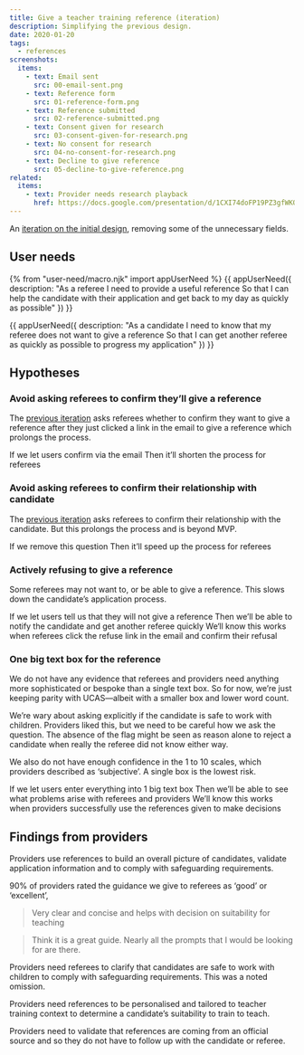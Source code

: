 ```yaml
---
title: Give a teacher training reference (iteration)
description: Simplifying the previous design.
date: 2020-01-20
tags:
  - references
screenshots:
  items:
    - text: Email sent
      src: 00-email-sent.png
    - text: Reference form
      src: 01-reference-form.png
    - text: Reference submitted
      src: 02-reference-submitted.png
    - text: Consent given for research
      src: 03-consent-given-for-research.png
    - text: No consent for research
      src: 04-no-consent-for-research.png
    - text: Decline to give reference
      src: 05-decline-to-give-reference.png
related:
  items:
    - text: Provider needs research playback
      href: https://docs.google.com/presentation/d/1CXI74doFP19PZ3gfWKOWNbcodeYa5q16DmEDGBmHBP4/
---
```


An [iteration on the initial design](/apply-for-teacher-training/give-a-reference), removing some of the unnecessary fields.

## User needs

{% from "user-need/macro.njk" import appUserNeed %}
{{ appUserNeed({
  description: "As a referee
I need to provide a useful reference
So that I can help the candidate with their application and get back to my day as quickly as possible"
}) }}

{{ appUserNeed({
  description: "As a candidate
I need to know that my referee does not want to give a reference
So that I can get another referee as quickly as possible to progress my application"
}) }}

## Hypotheses

### Avoid asking referees to confirm they’ll give a reference

The [previous iteration](/apply-for-teacher-training/give-a-reference) asks referees whether to confirm they want to give a reference after  they just clicked a link in the email to give a reference which prolongs the process.

If we let users confirm via the email
Then it’ll shorten the process for referees

### Avoid asking referees to confirm their relationship with candidate

The [previous iteration](/apply-for-teacher-training/give-a-reference#start-page) asks referees to confirm their relationship with the candidate. But this prolongs the process and is beyond MVP.

If we remove this question
Then it’ll speed up the process for referees

### Actively refusing to give a reference

Some referees may not want to, or be able to give a reference. This slows down the candidate’s application process.

If we let users tell us that they will not give a reference
Then we’ll be able to notify the candidate and get another referee quickly
We‘ll know this works when referees click the refuse link in the email and confirm their refusal

### One big text box for the reference

We do not have any evidence that referees and providers need anything more sophisticated or bespoke than a single text box. So for now, we’re just keeping parity with UCAS—albeit with a smaller box and lower word count.

We’re wary about asking explicitly if the candidate is safe to work with children. Providers liked this, but we need to be careful how we ask the question. The absence of the flag might be seen as reason alone to reject a candidate when really the referee did not know either way.

We also do not have enough confidence in the 1 to 10 scales, which providers described as ‘subjective’. A single box is the lowest risk.

If we let users enter everything into 1 big text box
Then we’ll be able to see what problems arise with referees and providers
We’ll know this works when providers successfully use the references given to make decisions

## Findings from providers

Providers use references to build an overall picture of candidates, validate application information and to comply with safeguarding requirements.

90% of providers rated the guidance we give to referees as ‘good’ or ‘excellent’,

> Very clear and concise and helps with decision on suitability for teaching

> Think it is a great guide. Nearly all the prompts that I would be looking for are there.

Providers need referees to clarify that candidates are safe to work with children to comply with safeguarding requirements. This was a noted omission.

Providers need references to be personalised and tailored to teacher training context to determine a candidate’s suitability to train to teach.

Providers need to validate that references are coming from an official source and so they do not have to follow up with the candidate or referee.
